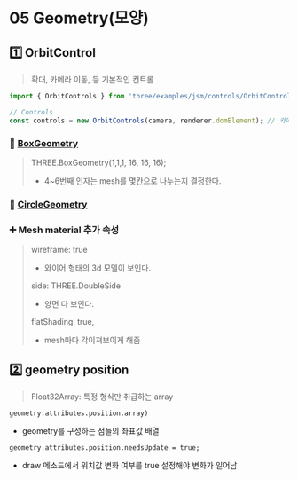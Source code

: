 # 05 Geometry(모양)



## :one: OrbitControl

> 확대, 카메라 이동, 등 기본적인 컨트롤

```js
import { OrbitControls } from 'three/examples/jsm/controls/OrbitControls'; // 줌인 줌 아웃 기본 컨트롤

// Controls
const controls = new OrbitControls(camera, renderer.domElement); // 카메라, 렌더러 돔 엘리먼트(캔버스)
```



### :book: [BoxGeometry](https://threejs.org/docs/index.html?q=Box#api/en/geometries/BoxGeometry)

> THREE.BoxGeometry(1,1,1, 16, 16, 16);
>
> * 4~6번째 인자는 mesh를 몇칸으로 나누는지 결정한다.



### :book: [CircleGeometry](https://threejs.org/docs/index.html?q=Circle#api/en/geometries/CircleGeometry)





### :heavy_plus_sign: Mesh material 추가 속성

> wireframe: true
>
> * 와이어 형태의 3d 모델이 보인다.
>
> side: THREE.DoubleSide
>
> * 양면 다 보인다.
>
> flatShading: true,
>
> * mesh마다 각이져보이게 해줌



## :two: geometry position

> Float32Array: 특정 형식만 취급하는 array

`geometry.attributes.position.array)` 

* geometry를 구성하는 점들의 좌표값 배열

`geometry.attributes.position.needsUpdate = true;`

* draw 메소드에서 위치값 변화 여부를 true 설정해야 변화가 일어남